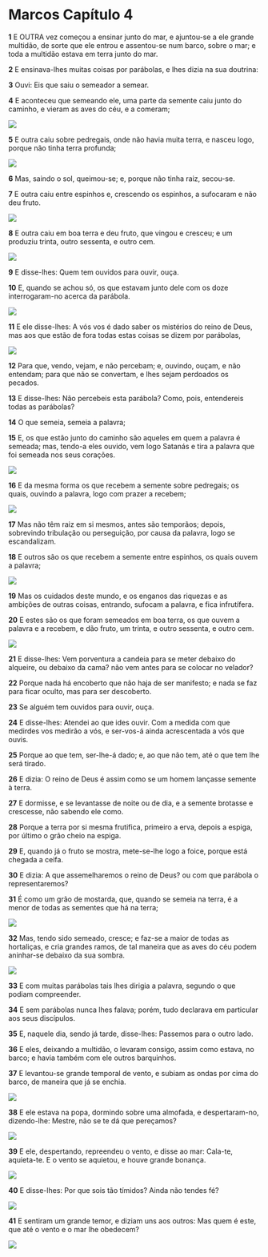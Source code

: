 # Marcos Capítulo 4

**1** 	E OUTRA vez começou a ensinar junto do mar, e ajuntou-se a ele grande multidão, de sorte que ele entrou e assentou-se num barco, sobre o mar; e toda a multidão estava em terra junto do mar.

**2** 	E ensinava-lhes muitas coisas por parábolas, e lhes dizia na sua doutrina:

**3** 	Ouvi: Eis que saiu o semeador a semear.

**4** 	E aconteceu que semeando ele, uma parte da semente caiu junto do caminho, e vieram as aves do céu, e a comeram;

![](../Images/SweetPublishing/40-13-1.jpg) 

**5** 	E outra caiu sobre pedregais, onde não havia muita terra, e nasceu logo, porque não tinha terra profunda;

![](../Images/SweetPublishing/40-13-2.jpg) 

**6** 	Mas, saindo o sol, queimou-se; e, porque não tinha raiz, secou-se.

**7** 	E outra caiu entre espinhos e, crescendo os espinhos, a sufocaram e não deu fruto.

![](../Images/SweetPublishing/40-13-3.jpg) 

**8** 	E outra caiu em boa terra e deu fruto, que vingou e cresceu; e um produziu trinta, outro sessenta, e outro cem.

![](../Images/SweetPublishing/40-13-4.jpg) 

**9** 	E disse-lhes: Quem tem ouvidos para ouvir, ouça.

**10** 	E, quando se achou só, os que estavam junto dele com os doze interrogaram-no acerca da parábola.

![](../Images/SweetPublishing/40-13-5.jpg) 

**11** 	E ele disse-lhes: A vós vos é dado saber os mistérios do reino de Deus, mas aos que estão de fora todas estas coisas se dizem por parábolas,

![](../Images/SweetPublishing/40-13-7.jpg) 

**12** 	Para que, vendo, vejam, e não percebam; e, ouvindo, ouçam, e não entendam; para que não se convertam, e lhes sejam perdoados os pecados.

**13** 	E disse-lhes: Não percebeis esta parábola? Como, pois, entendereis todas as parábolas?

**14** 	O que semeia, semeia a palavra;

**15** 	E, os que estão junto do caminho são aqueles em quem a palavra é semeada; mas, tendo-a eles ouvido, vem logo Satanás e tira a palavra que foi semeada nos seus corações.

![](../Images/SweetPublishing/40-13-8.jpg) 

**16** 	E da mesma forma os que recebem a semente sobre pedregais; os quais, ouvindo a palavra, logo com prazer a recebem;

![](../Images/SweetPublishing/40-13-9.jpg) 

**17** 	Mas não têm raiz em si mesmos, antes são temporãos; depois, sobrevindo tribulação ou perseguição, por causa da palavra, logo se escandalizam.

**18** 	E outros são os que recebem a semente entre espinhos, os quais ouvem a palavra;

![](../Images/SweetPublishing/40-13-10.jpg) 

**19** 	Mas os cuidados deste mundo, e os enganos das riquezas e as ambições de outras coisas, entrando, sufocam a palavra, e fica infrutífera.

**20** 	E estes são os que foram semeados em boa terra, os que ouvem a palavra e a recebem, e dão fruto, um trinta, e outro sessenta, e outro cem.

![](../Images/SweetPublishing/40-13-11.jpg) 

**21** 	E disse-lhes: Vem porventura a candeia para se meter debaixo do alqueire, ou debaixo da cama? não vem antes para se colocar no velador?

**22** 	Porque nada há encoberto que não haja de ser manifesto; e nada se faz para ficar oculto, mas para ser descoberto.

**23** 	Se alguém tem ouvidos para ouvir, ouça.

**24** 	E disse-lhes: Atendei ao que ides ouvir. Com a medida com que medirdes vos medirão a vós, e ser-vos-á ainda acrescentada a vós que ouvis.

**25** 	Porque ao que tem, ser-lhe-á dado; e, ao que não tem, até o que tem lhe será tirado.

**26** 	E dizia: O reino de Deus é assim como se um homem lançasse semente à terra.

**27** 	E dormisse, e se levantasse de noite ou de dia, e a semente brotasse e crescesse, não sabendo ele como.

**28** 	Porque a terra por si mesma frutifica, primeiro a erva, depois a espiga, por último o grão cheio na espiga.

**29** 	E, quando já o fruto se mostra, mete-se-lhe logo a foice, porque está chegada a ceifa.

**30** 	E dizia: A que assemelharemos o reino de Deus? ou com que parábola o representaremos?

**31** 	É como um grão de mostarda, que, quando se semeia na terra, é a menor de todas as sementes que há na terra;

![](../Images/SweetPublishing/40-13-12.jpg) 

**32** 	Mas, tendo sido semeado, cresce; e faz-se a maior de todas as hortaliças, e cria grandes ramos, de tal maneira que as aves do céu podem aninhar-se debaixo da sua sombra.

![](../Images/SweetPublishing/40-13-13.jpg) 

**33** 	E com muitas parábolas tais lhes dirigia a palavra, segundo o que podiam compreender.

**34** 	E sem parábolas nunca lhes falava; porém, tudo declarava em particular aos seus discípulos.

**35** 	E, naquele dia, sendo já tarde, disse-lhes: Passemos para o outro lado.

**36** 	E eles, deixando a multidão, o levaram consigo, assim como estava, no barco; e havia também com ele outros barquinhos.

**37** 	E levantou-se grande temporal de vento, e subiam as ondas por cima do barco, de maneira que já se enchia.

![](../Images/SweetPublishing/40-8-10.jpg) 

**38** 	E ele estava na popa, dormindo sobre uma almofada, e despertaram-no, dizendo-lhe: Mestre, não se te dá que pereçamos?

![](../Images/SweetPublishing/40-8-11.jpg) 

**39** 	E ele, despertando, repreendeu o vento, e disse ao mar: Cala-te, aquieta-te. E o vento se aquietou, e houve grande bonança.

![](../Images/SweetPublishing/40-8-12.jpg) 

**40** 	E disse-lhes: Por que sois tão tímidos? Ainda não tendes fé?

![](../Images/SweetPublishing/40-8-13.jpg) 

**41** 	E sentiram um grande temor, e diziam uns aos outros: Mas quem é este, que até o vento e o mar lhe obedecem?

![](../Images/SweetPublishing/40-8-14.jpg) 

